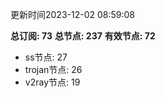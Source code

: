 更新时间2023-12-02 08:59:08

**总订阅: 73**
**总节点: 237**
**有效节点: 72**
- ss节点: 27
- trojan节点: 26
- v2ray节点: 19

